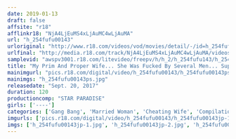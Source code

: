 ```yaml
---
date: 2019-01-13
draft: false
affsite: "r18"
afflinkr18: "NjA4LjEuMS4xLjAuMC4wLjAuMA"
url: "h_254fufu00143"
urloriginal: "http://www.r18.com/videos/vod/movies/detail/-/id=h_254fufu00143"
urlfinal: "http://media.r18.com/track/NjA4LjEuMS4xLjAuMC4wLjAuMA/videos/vod/movies/detail/-/id=h_254fufu00143"
samplevid: "awspv3001.r18.com/litevideo/freepv/h/h_2/h_254fufu143/h_254fufu143_dmb_w.mp4"
title: "My Prim And Proper Wife... She Was Fucked By Several Men... Super Selections"
mainimgurl: "pics.r18.com/digital/video/h_254fufu00143/h_254fufu00143ps.jpg"
mainimgs: "h_254fufu00143ps.jpg"
releasedate: "Sept. 20, 2017"
duration: 120
productioncomp: "STAR PARADISE"
girls: ['----']
categories: ['Gang Bang', 'Married Woman', 'Cheating Wife', 'Compilation', 'Hi-Def']
imgurls: ['pics.r18.com/digital/video/h_254fufu00143/h_254fufu00143jp-1.jpg', 'pics.r18.com/digital/video/h_254fufu00143/h_254fufu00143jp-2.jpg', 'pics.r18.com/digital/video/h_254fufu00143/h_254fufu00143jp-3.jpg', 'pics.r18.com/digital/video/h_254fufu00143/h_254fufu00143jp-4.jpg', 'pics.r18.com/digital/video/h_254fufu00143/h_254fufu00143jp-5.jpg', 'pics.r18.com/digital/video/h_254fufu00143/h_254fufu00143jp-6.jpg', 'pics.r18.com/digital/video/h_254fufu00143/h_254fufu00143jp-7.jpg', 'pics.r18.com/digital/video/h_254fufu00143/h_254fufu00143jp-8.jpg', 'pics.r18.com/digital/video/h_254fufu00143/h_254fufu00143jp-9.jpg', 'pics.r18.com/digital/video/h_254fufu00143/h_254fufu00143jp-10.jpg', 'pics.r18.com/digital/video/h_254fufu00143/h_254fufu00143jp-11.jpg', 'pics.r18.com/digital/video/h_254fufu00143/h_254fufu00143jp-12.jpg', 'pics.r18.com/digital/video/h_254fufu00143/h_254fufu00143jp-13.jpg', 'pics.r18.com/digital/video/h_254fufu00143/h_254fufu00143jp-14.jpg', 'pics.r18.com/digital/video/h_254fufu00143/h_254fufu00143jp-15.jpg', 'pics.r18.com/digital/video/h_254fufu00143/h_254fufu00143jp-16.jpg', 'pics.r18.com/digital/video/h_254fufu00143/h_254fufu00143jp-17.jpg', 'pics.r18.com/digital/video/h_254fufu00143/h_254fufu00143jp-18.jpg', 'pics.r18.com/digital/video/h_254fufu00143/h_254fufu00143jp-19.jpg', 'pics.r18.com/digital/video/h_254fufu00143/h_254fufu00143jp-20.jpg']
imgs: ['h_254fufu00143jp-1.jpg', 'h_254fufu00143jp-2.jpg', 'h_254fufu00143jp-3.jpg', 'h_254fufu00143jp-4.jpg', 'h_254fufu00143jp-5.jpg', 'h_254fufu00143jp-6.jpg', 'h_254fufu00143jp-7.jpg', 'h_254fufu00143jp-8.jpg', 'h_254fufu00143jp-9.jpg', 'h_254fufu00143jp-10.jpg', 'h_254fufu00143jp-11.jpg', 'h_254fufu00143jp-12.jpg', 'h_254fufu00143jp-13.jpg', 'h_254fufu00143jp-14.jpg', 'h_254fufu00143jp-15.jpg', 'h_254fufu00143jp-16.jpg', 'h_254fufu00143jp-17.jpg', 'h_254fufu00143jp-18.jpg', 'h_254fufu00143jp-19.jpg', 'h_254fufu00143jp-20.jpg']
---
```


